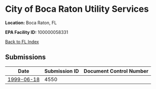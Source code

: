 # City of Boca Raton Utility Services

**Location:** Boca Raton, FL

**EPA Facility ID:** 100000058331

[Back to FL Index](../../index.md)

## Submissions

| Date | Submission ID | Document Control Number |
|------|--------------|-------------------------|
| [1999-06-18](submissions/4550.md) | 4550 |  |
